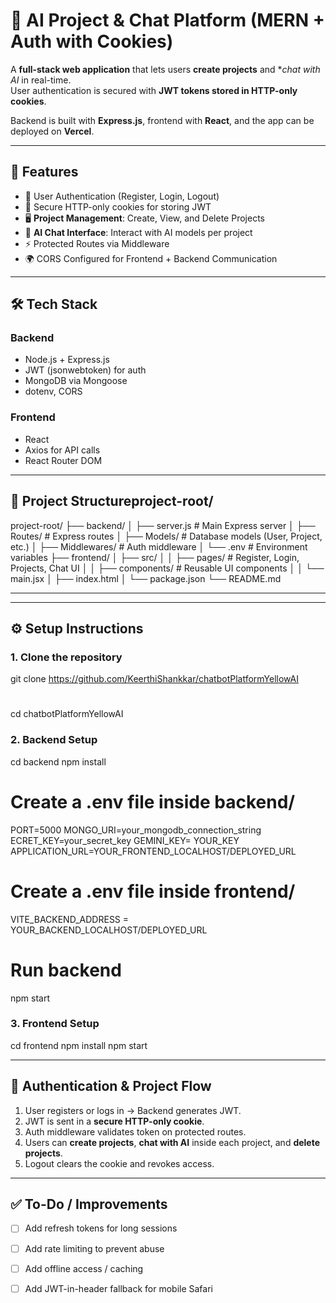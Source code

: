 # 🚀 AI Project & Chat Platform (MERN + Auth with Cookies)

A **full-stack web application** that lets users **create projects** and **chat with AI* in real-time.  
User authentication is secured with **JWT tokens stored in HTTP-only cookies**.  

Backend is built with **Express.js**, frontend with **React**, and the app can be deployed on **Vercel**.

---

## 📌 Features
- 🔐 User Authentication (Register, Login, Logout)
- 🍪 Secure HTTP-only cookies for storing JWT
- 🖥️ **Project Management**: Create, View, and Delete Projects
- 🤖 **AI Chat Interface**: Interact with AI models per project
- ⚡ Protected Routes via Middleware
- 🌍 CORS Configured for Frontend + Backend Communication

---

## 🛠️ Tech Stack
### Backend
- Node.js + Express.js
- JWT (jsonwebtoken) for auth
- MongoDB via Mongoose
- dotenv, CORS

### Frontend
- React
- Axios for API calls
- React Router DOM

---

## 📂 Project Structureproject-root/
project-root/
├── backend/
│ ├── server.js # Main Express server
│ ├── Routes/ # Express routes
│ ├── Models/ # Database models (User, Project, etc.)
│ ├── Middlewares/ # Auth middleware
│ └── .env # Environment variables
├── frontend/
│ ├── src/
│ │ ├── pages/ # Register, Login, Projects, Chat UI
│ │ ├── components/ # Reusable UI components
│ │ └── main.jsx
│ ├── index.html
│ └── package.json
└── README.md

---


---

## ⚙️ Setup Instructions

### 1. Clone the repository
git clone https://github.com/KeerthiShankkar/chatbotPlatformYellowAI
#
cd chatbotPlatformYellowAI


### 2. Backend Setup
cd backend
npm install

# Create a .env file inside backend/
PORT=5000
MONGO_URI=your_mongodb_connection_string
ECRET_KEY=your_secret_key
GEMINI_KEY= YOUR_KEY
APPLICATION_URL=YOUR_FRONTEND_LOCALHOST/DEPLOYED_URL

# Create a .env file inside frontend/

VITE_BACKEND_ADDRESS = YOUR_BACKEND_LOCALHOST/DEPLOYED_URL

# Run backend
npm start

### 3. Frontend Setup
cd frontend
npm install
npm start

---

## 🔑 Authentication & Project Flow
1. User registers or logs in → Backend generates JWT.
2. JWT is sent in a **secure HTTP-only cookie**.
3. Auth middleware validates token on protected routes.
4. Users can **create projects**, **chat with AI** inside each project, and **delete projects**.
5. Logout clears the cookie and revokes access.


---

## ✅ To-Do / Improvements
- [ ] Add refresh tokens for long sessions  
- [ ] Add rate limiting to prevent abuse  
- [ ] Add offline access / caching  
- [ ] Add JWT-in-header fallback for mobile Safari  



